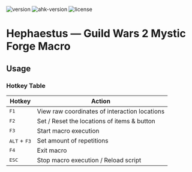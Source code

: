 ![version](https://img.shields.io/badge/version-1.0.0-blue)
![ahk-version](https://img.shields.io/badge/%3E2.0-green?logo=autohotkey&logoColor=black)
![license](http://www.wtfpl.net/wp-content/uploads/2012/12/wtfpl-badge-2.png)

# Hephaestus — Guild Wars 2 Mystic Forge Macro

## Usage



### Hotkey Table

| Hotkey | Action |
|---|---|
| <kbd>F1</kbd> | View raw coordinates of interaction locations |
| <kbd>F2</kbd> | Set / Reset the locations of items & button |
| <kbd>F3</kbd> | Start macro execution |
| <kbd>ALT</kbd> + <kbd>F3</kbd> | Set amount of repetitions |
| <kbd>F4</kbd> | Exit macro |
| <kbd>ESC</kbd> | Stop macro execution / Reload script |